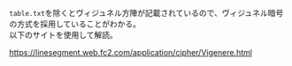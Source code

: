 ``table.txt``を除くとヴィジュネル方陣が記載されているので、ヴィジュネル暗号の方式を採用していることがわかる。  
以下のサイトを使用して解読。  

https://linesegment.web.fc2.com/application/cipher/Vigenere.html  
